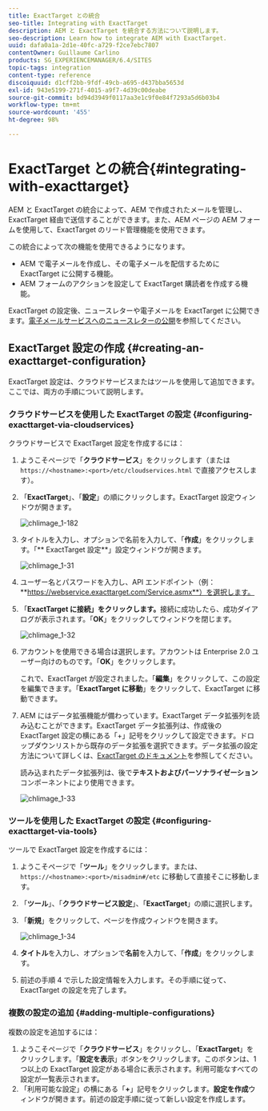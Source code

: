 ```yaml
---
title: ExactTarget との統合
seo-title: Integrating with ExactTarget
description: AEM と ExactTarget を統合する方法について説明します。
seo-description: Learn how to integrate AEM with ExactTarget.
uuid: dafa0a1a-2d1e-40fc-a729-f2ce7ebc7807
contentOwner: Guillaume Carlino
products: SG_EXPERIENCEMANAGER/6.4/SITES
topic-tags: integration
content-type: reference
discoiquuid: d1cff2bb-9fdf-49cb-a695-d437bba5653d
exl-id: 943e5199-271f-4015-a9f7-4d39c00deabe
source-git-commit: bd94d3949f0117aa3e1c9f0e84f7293a5d6b03b4
workflow-type: tm+mt
source-wordcount: '455'
ht-degree: 98%

---
```


# ExactTarget との統合{#integrating-with-exacttarget}

AEM と ExactTarget の統合によって、AEM で作成されたメールを管理し、ExactTarget 経由で送信することができます。また、AEM ページの AEM フォームを使用して、ExactTarget のリード管理機能を使用できます。

この統合によって次の機能を使用できるようになります。

* AEM で電子メールを作成し、その電子メールを配信するために ExactTarget に公開する機能。
* AEM フォームのアクションを設定して ExactTarget 購読者を作成する機能。

ExactTarget の設定後、ニュースレターや電子メールを ExactTarget に公開できます。[電子メールサービスへのニュースレターの公開](/help/sites-authoring/personalization.md)を参照してください。

## ExactTarget 設定の作成 {#creating-an-exacttarget-configuration}

ExactTarget 設定は、クラウドサービスまたはツールを使用して追加できます。ここでは、両方の手順について説明します。

### クラウドサービスを使用した ExactTarget の設定 {#configuring-exacttarget-via-cloudservices}

クラウドサービスで ExactTarget 設定を作成するには：

1. ようこそページで「**クラウドサービス**」をクリックします（または `https://<hostname>:<port>/etc/cloudservices.html` で直接アクセスします）。
1. 「**ExactTarget**」、「**設定**」の順にクリックします。ExactTarget 設定ウィンドウが開きます。

   ![chlimage_1-182](assets/chlimage_1-182.png)

1. タイトルを入力し、オプションで名前を入力して、「**作成**」をクリックします。「** ExactTarget 設定**」設定ウィンドウが開きます。

   ![chlimage_1-31](assets/chlimage_1-31.jpeg)

1. ユーザー名とパスワードを入力し、API エンドポイント（例：**https://webservice.exacttarget.com/Service.asmx**）を選択します。
1. 「**ExactTarget に接続」をクリックします。**&#x200B;接続に成功したら、成功ダイアログが表示されます。「**OK**」をクリックしてウィンドウを閉じます。

   ![chlimage_1-32](assets/chlimage_1-32.jpeg)

1. アカウントを使用できる場合は選択します。アカウントは Enterprise 2.0 ユーザー向けのものです。「**OK**」をクリックします。

   これで、ExactTarget が設定されました。「**編集**」をクリックして、この設定を編集できます。「**ExactTarget に移動**」をクリックして、ExactTarget に移動できます。

1. AEM にはデータ拡張機能が備わっています。ExactTarget データ拡張列を読み込むことができます。ExactTarget データ拡張列は、作成後の ExactTarget 設定の横にある「+」記号をクリックして設定できます。ドロップダウンリストから既存のデータ拡張を選択できます。データ拡張の設定方法について詳しくは、[ExactTarget のドキュメント](https://help.exacttarget.com/ja/documentation/exacttarget/subscribers/data_extensions_and_data_relationships)を参照してください。

   読み込まれたデータ拡張列は、後で&#x200B;**テキストおよびパーソナライゼーション**&#x200B;コンポーネントにより使用できます。

   ![chlimage_1-33](assets/chlimage_1-33.jpeg)

### ツールを使用した ExactTarget の設定 {#configuring-exacttarget-via-tools}

ツールで ExactTarget 設定を作成するには：

1. ようこそページで「**ツール**」をクリックします。または、`https://<hostname>:<port>/misadmin#/etc` に移動して直接そこに移動します。
1. 「**ツール**」、「**クラウドサービス設定**」、「**ExactTarget**」の順に選択します。
1. 「**新規**」をクリックして、ページを作成ウィンドウを開きます。

   ![chlimage_1-34](assets/chlimage_1-34.jpeg)

1. **タイトル**&#x200B;を入力し、オプションで&#x200B;**名前**&#x200B;を入力して、「**作成**」をクリックします。
1. 前述の手順 4 で示した設定情報を入力します。その手順に従って、ExactTarget の設定を完了します。

### 複数の設定の追加 {#adding-multiple-configurations}

複数の設定を追加するには：

1. ようこそページで「**クラウドサービス**」をクリックし、「**ExactTarget**」をクリックします。「**設定を表示**」ボタンをクリックします。このボタンは、1 つ以上の ExactTarget 設定がある場合に表示されます。利用可能なすべての設定が一覧表示されます。
1. 「利用可能な設定」の横にある「**+**」記号をクリックします。**設定を作成**&#x200B;ウィンドウが開きます。前述の設定手順に従って新しい設定を作成します。
